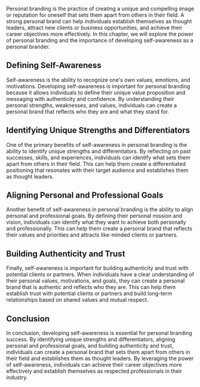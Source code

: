 
Personal branding is the practice of creating a unique and compelling image or reputation for oneself that sets them apart from others in their field. A strong personal brand can help individuals establish themselves as thought leaders, attract new clients or business opportunities, and achieve their career objectives more effectively. In this chapter, we will explore the power of personal branding and the importance of developing self-awareness as a personal brander.

Defining Self-Awareness
-----------------------

Self-awareness is the ability to recognize one's own values, emotions, and motivations. Developing self-awareness is important for personal branding because it allows individuals to define their unique value proposition and messaging with authenticity and confidence. By understanding their personal strengths, weaknesses, and values, individuals can create a personal brand that reflects who they are and what they stand for.

Identifying Unique Strengths and Differentiators
------------------------------------------------

One of the primary benefits of self-awareness in personal branding is the ability to identify unique strengths and differentiators. By reflecting on past successes, skills, and experiences, individuals can identify what sets them apart from others in their field. This can help them create a differentiated positioning that resonates with their target audience and establishes them as thought leaders.

Aligning Personal and Professional Goals
----------------------------------------

Another benefit of self-awareness in personal branding is the ability to align personal and professional goals. By defining their personal mission and vision, individuals can identify what they want to achieve both personally and professionally. This can help them create a personal brand that reflects their values and priorities and attracts like-minded clients or partners.

Building Authenticity and Trust
-------------------------------

Finally, self-awareness is important for building authenticity and trust with potential clients or partners. When individuals have a clear understanding of their personal values, motivations, and goals, they can create a personal brand that is authentic and reflects who they are. This can help them establish trust with potential clients or partners and build long-term relationships based on shared values and mutual respect.

Conclusion
----------

In conclusion, developing self-awareness is essential for personal branding success. By identifying unique strengths and differentiators, aligning personal and professional goals, and building authenticity and trust, individuals can create a personal brand that sets them apart from others in their field and establishes them as thought leaders. By leveraging the power of self-awareness, individuals can achieve their career objectives more effectively and establish themselves as respected professionals in their industry.
